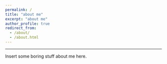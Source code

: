 ```yaml
---
permalink: /
title: "about me"
excerpt: "about me"
author_profile: true
redirect_from: 
  - /about/
  - /about.html
---
```


------
Insert some boring stuff about me here.
